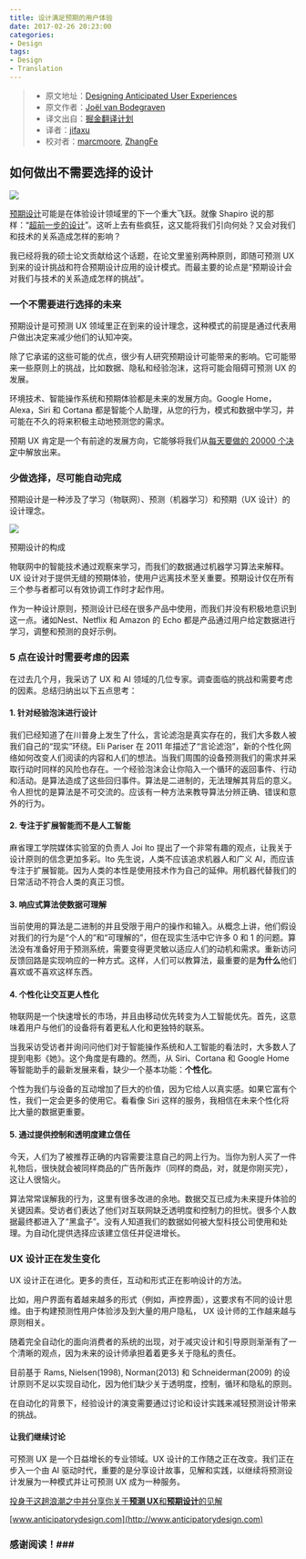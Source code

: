 ```yaml
---
title: 设计满足预期的用户体验
date: 2017-02-26 20:23:00
categories:
- Design
tags:
- Design
- Translation
---
```


> * 原文地址：[Designing Anticipated User Experiences](https://uxdesign.cc/designing-anticipated-user-experiences-c419b574a417#.k46dd8myv)
> * 原文作者：[Joël van Bodegraven](https://uxdesign.cc/@jvb_nl?source=post_header_lockup)
> * 译文出自：[掘金翻译计划](https://github.com/xitu/gold-miner)
> * 译者：[jifaxu](https://github.com/jifaxu)
> * 校对者：[marcmoore](https://github.com/marcmoore), [ZhangFe](https://github.com/ZhangFe)


## 如何做出不需要选择的设计 ##

![](http://image.xujifa.cn/designing-anticipated-user-experiences/eayyzNZkDRXyRzdcZrQrsdiG3sYDmYiY)

[预期设计](https://www.anticipatorydesign.com/)可能是在体验设计领域里的下一个重大飞跃。就像 Shapiro 说的那样：“[超前一步的设计](https://www.fastcodesign.com/3045039/the-next-big-thing-in-design-fewer-choices)”。这听上去有些疯狂，这又能将我们引向何处？又会对我们和技术的关系造成怎样的影响？

<!-- more -->

我已经将我的硕士论文贡献给这个话题，在论文里鉴别两种原则，即随可预测 UX 到来的设计挑战和符合预期设计应用的设计模式。而最主要的论点是“预期设计会对我们与技术的关系造成怎样的挑战”。

### 一个不需要进行选择的未来 ###

预期设计是可预测 UX 领域里正在到来的设计理念，这种模式的前提是通过代表用户做出决定来减少他们的认知冲突。

除了它承诺的这些可能的优点，很少有人研究预期设计可能带来的影响。它可能带来一些原则上的挑战，比如数据、隐私和经验泡沫，这将可能会阻碍可预测 UX 的发展。

环境技术、智能操作系统和预期体验都是未来的发展方向。Google Home，Alexa，Siri 和 Cortana 都是智能个人助理，从您的行为，模式和数据中学习，并可能在不久的将来积极主动地预测您的需求。


预期 UX 肯定是一个有前途的发展方向，它能够将我们从[每天要做的 20000 个决定](http://www.nytimes.com/2011/08/21/magazine/do-you-suffer-from-decision-fatigue.html?_r=1)中解放出来。

### 少做选择，尽可能自动完成 ###

预期设计是一种涉及了学习（物联网）、预测（机器学习）和预期（UX 设计）的设计理念。

![](http://image.xujifa.cn/designing-anticipated-user-experiences/3DEmbnnYQA2nb37JDx6S8MBH6pFSdGct)

预期设计的构成

物联网中的智能技术通过观察来学习，而我们的数据通过机器学习算法来解释。UX 设计对于提供无缝的预期体验，使用户远离技术至关重要。预期设计仅在所有三个参与者都可以有效协调工作时才起作用。

作为一种设计原则，预测设计已经在很多产品中使用，而我们并没有积极地意识到这一点。诸如Nest、Netflix 和 Amazon 的 Echo 都是产品通过用户给定数据进行学习，调整和预测的良好示例。

### 5 点在设计时需要考虑的因素 ###

在过去几个月，我采访了 UX 和 AI 领域的几位专家。调查面临的挑战和需要考虑的因素。总结归纳出以下五点思考：

#### 1. 针对经验泡沫进行设计 ####

我们已经知道了在川普身上发生了什么，言论滤泡是真实存在的，我们大多数人被我们自己的“现实”环绕。Eli Pariser 在 2011 年描述了“言论滤泡”，新的个性化网络如何改变人们阅读的内容和人们的想法。当我们周围的设备预测我们的需求并采取行动时同样的风险也存在。一个经验泡沫会让你陷入一个循环的返回事件、行动和活动。是算法造成了这些回归事件。算法是二进制的，无法理解其背后的意义。令人担忧的是算法是不可交流的。应该有一种方法来教导算法分辨正确、错误和意外的行为。

#### **2. 专注于扩展智能而不是人工智能** ####

麻省理工学院媒体实验室的负责人 Joi Ito 提出了一个非常有趣的观点，让我关于设计原则的信念更加多彩。Ito 先生说，人类不应该追求机器人和广义 AI，而应该专注于扩展智能。因为人类的本性是使用技术作为自己的延伸。用机器代替我们的日常活动不符合人类的真正习惯。

#### 3. **响应式算法使数据可理解** ####

当前使用的算法是二进制的并且受限于用户的操作和输入。从概念上讲，他们假设对我们的行为是“个人的”和“可理解的”，但在现实生活中它许多 0 和 1 的问题。算法没有准备好用于预测系统，需要变得更灵敏以适应人们的动机和需求。重新访问反馈回路是实现响应的一种方式。这样，人们可以教算法，最重要的是**为什么**他们喜欢或不喜欢这样东西。

#### **4. 个性化让交互更人性化** ####

物联网是一个快速增长的市场，并且由移动优先转变为人工智能优先。首先，这意味着用户与他们的设备将有着更私人化和更独特的联系。

当我采访受访者并询问问他们对于智能操作系统和人工智能的看法时，大多数人了提到电影《她》。这个角度是有趣的。然而，从 Siri、Cortana 和 Google Home 等智能助手的最新发展来看，缺少一个基本功能：**个性化**。

个性为我们与设备的互动增加了巨大的价值，因为它给人以真实感。如果它富有个性，我们一定会更多的使用它。看看像 Siri 这样的服务，我相信在未来个性化将比大量的数据更重要。

#### 5. 通过提供控制和透明度建立信任 ####

今天，人们为了被推荐正确的内容需要注意自己的网上行为。当你为别人买了一件礼物后，很快就会被同样商品的广告所轰炸（同样的商品，对，就是你刚买完），这让人很恼火。

算法常常误解我的行为，这里有很多改进的余地。数据交互已成为未来提升体验的关键因素。受访者们表达了他们对互联网缺乏透明度和控制力的担忧。很多个人数据最终都进入了“黑盒子”。没有人知道我们的数据如何被大型科技公司使用和处理。为自动化提供选择应该建立信任并促进增长。

### UX 设计正在发生变化 ###

UX 设计正在进化。更多的责任，互动和形式正在影响设计的方法。

比如，用户界面有着越来越多的形式（例如，声控界面），这要求有不同的设计思维。由于构建预测性用户体验涉及到大量的用户隐私， UX 设计师的工作越来越与原则相关。

随着完全自动化的面向消费者的系统的出现，对于减灾设计和引导原则渐渐有了一个清晰的观点，因为未来的设计师承担着着更多关于隐私的责任。

目前基于 Rams, Nielsen(1998), Norman(2013)  和 Schneiderman(2009) 的设计原则不足以实现自动化，因为他们缺少关于透明度，控制，循环和隐私的原则。

在自动化的背景下，经验设计的演变需要通过讨论和设计实践来减轻预测设计带来的挑战。

#### 让我们继续讨论 ####

可预测 UX 是一个日益增长的专业领域。UX 设计的工作随之正在改变。我们正在步入一个由 AI 驱动时代，重要的是分享设计故事，见解和实践，以继续将预测设计发展为一种模式并让可预测 UX 成为一种服务。

[投身于这趟浪潮之中并分享你关于**预测 UX**和**预期设计**的见解](http://www.anticipatorydesign.com)

[www.anticipatorydesign.com](http://www.anticipatorydesign.com)

### 感谢阅读！###
